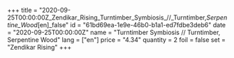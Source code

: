 +++
title = "2020-09-25T00:00:00Z_Zendikar_Rising_Turntimber_Symbiosis_//_Turntimber,_Serpentine_Wood_[en]_false"
id = "61bd69ea-1e9e-46b0-b1a1-ed7fdbe3deb6"
date = "2020-09-25T00:00:00Z"
name = "Turntimber Symbiosis // Turntimber, Serpentine Wood"
lang = ["en"]
price = "4.34"
quantity = 2
foil = false
set = "Zendikar Rising"
+++
